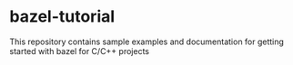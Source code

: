 # bazel-tutorial
This repository contains sample examples and documentation for getting started with bazel for C/C++ projects
